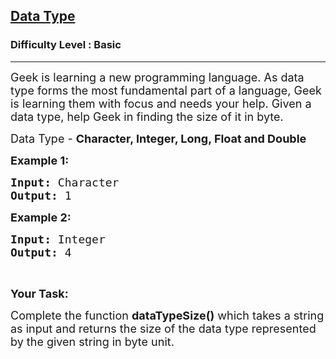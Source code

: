 <h2><a href="https://www.geeksforgeeks.org/problems/data-type-1666706751/1?page=1&difficulty=Basic&status=unsolved&sortBy=latest">Data Type</a></h2><h3>Difficulty Level : Basic</h3><hr><div class="problems_problem_content__Xm_eO"><p><span style="font-size:18px">Geek is learning a new programming language. As data type forms the most fundamental part of a language, Geek is learning them with focus and needs your help. Given a data type, help Geek in finding the size of it in byte.</span></p>

<p><span style="font-size:18px">Data Type - <strong>Character, Integer, Long, Float and Double</strong></span></p>

<p><span style="font-size:18px"><strong>Example 1:</strong></span></p>

<pre><span style="font-size:18px"><strong>Input:</strong> Character</span>
<span style="font-size:18px"><strong>Output:</strong> 1</span>
</pre>

<p><span style="font-size:18px"><strong>Example 2:</strong></span></p>

<pre><span style="font-size:18px"><strong>Input:</strong> Integer</span>
<span style="font-size:18px"><strong>Output:</strong> 4</span></pre>

<p>&nbsp;</p>

<p><span style="font-size:18px"><strong>Your Task:</strong></span></p>

<p><span style="font-size:18px">Complete the function <strong>dataTypeSize()</strong> which takes a string as input and returns&nbsp;the size of the data type represented by the given string in byte unit.</span></p>
</div>
